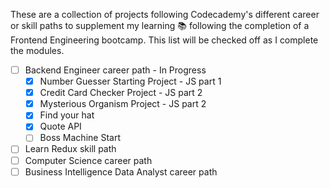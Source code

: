 These are a collection of projects following Codecademy's different career or skill paths to supplement my learning 📚 following the completion of a Frontend Engineering bootcamp. This list will be checked off as I complete the modules.

- [ ] Backend Engineer career path - In Progress
  - [x] Number Guesser Starting Project - JS part 1
  - [x] Credit Card Checker Project - JS part 2
  - [x] Mysterious Organism Project - JS part 2
  - [x] Find your hat
  - [x] Quote API
  - [ ] Boss Machine Start
- [ ] Learn Redux skill path
- [ ] Computer Science career path
- [ ] Business Intelligence Data Analyst career path